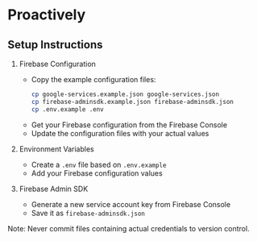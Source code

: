 # Proactively

## Setup Instructions

1. Firebase Configuration
   - Copy the example configuration files:
     ```bash
     cp google-services.example.json google-services.json
     cp firebase-adminsdk.example.json firebase-adminsdk.json
     cp .env.example .env
     ```
   - Get your Firebase configuration from the Firebase Console
   - Update the configuration files with your actual values

2. Environment Variables
   - Create a `.env` file based on `.env.example`
   - Add your Firebase configuration values

3. Firebase Admin SDK
   - Generate a new service account key from Firebase Console
   - Save it as `firebase-adminsdk.json`

Note: Never commit files containing actual credentials to version control. 